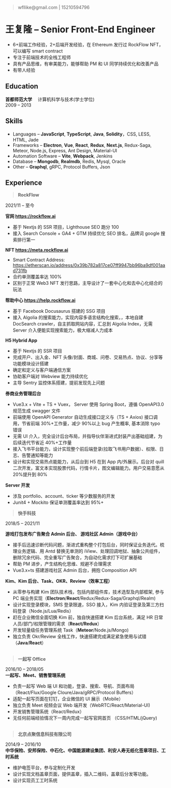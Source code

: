 > wfllike@gmail.<span/>com | 15210594796

# 王复隆 &ndash; Senior Front-End Engineer

- 6+前端工作经验，2+后端开发经验，在 Ethereum 发行过 RockFlow NFT，可以编写 smart contract
- 专注于前端技术的全栈工程师
- 具有产品思维，有审美能力，能够帮助 PM 和 UI 同学持续优化和改善产品
- 有带人经验

## Education

**首都师范大学** &emsp;计算机科学与技术(学士学位) &emsp; &emsp; &emsp; &emsp; &emsp; &emsp; &emsp; &emsp; &emsp; &emsp; &emsp;2009 &ndash; 2013

## Skills

- Languages &ndash; **JavaScript**, **TypeScript**, **Java**, **Solidity**，CSS, LESS, HTML, Jade
- Frameworks &ndash; **Electron**, **Vue**, **React**, **Redux**, **Next.js**, Redux-Saga, Meteor, Node.js, Express, Ant Design, Material-UI
- Automation Software &ndash; **Vite**, **Webpack**, Jenkins
- Database &ndash; **Mongodb**, **Realmdb**, Redis, Mysql, Oracle
- Other &ndash; **Graphql**, gRPC, Protocol Buffers, Json

## Experience

> **RockFlow**

2021/11 &ndash; 至今

**官网 https://rockflow.ai**

- 基于 Nextjs 的 SSR 项目，Lighthouse SEO 跑分 100
- 接入 Search Console + GA4 + GTM 持续优化 SEO 排名，品牌词 google 搜索排行第一

**NFT https://meta.rockflow.ai**

- Smart Contract Address: https://etherscan.io/address/0x39b782a817ce07ff9947bb96ba9df001aad731fb
- 合约单测覆盖率达 100%
- 区别于正常 Web3 NFT 发行思路，主导设计了一套中心化和去中心化结合的玩法

**帮助中心 https://help.rockflow.ai**

- 基于 Facebook Docusaurus 搭建的 SSG 项目
- 接入 Algolia 的搜索能力，实现内容多语言结构化搜索，，本地自建 DocSearch crawler，自主抓取网站内容，汇总到 Algolia Index，无需 Server 介入便能实现搜索能力，极大缩减人力成本

**H5 Hybrid App**

- 基于 Nextjs 的 SSR 项目
- 完成开户、出入金、NFT 头像/封面、商城、问卷、交易热点、协议、分享等功能模块设计搭建
- 确定和定义与客户端通信方案
- 协助客户端对 Webview 能力持续优化
- 主导 Sentry 监控体系搭建，提前发现先上问题

**券商业务管理后台**

- Vue3.x + Vite + TS + Vuex， Server 使用 Spring Boot，遵循 OpenAPI3.0 规范生成 swagger 文件
- 前端使用 OpenAPI Generator 自动生成接口定义与（TS + Axios) 接口调用，节省前端 30%+工作量，减少 90%以上 bug 产生概率, 基本消除 typo 错误
- 无需 UI 介入，完全设计后台布局，并指导伙伴渐进式封装产出基础组建，为后续迭代节省近 40%+工作量
- 接入飞书平台能力，设计实现整个前后端登录(拉取飞书用户数据）、权限、日志、告警通知等能力
- 设计和实现交易热点能能力，从后台到 H5 在到 App 内/外展示。后台对 quill 二次开发，富文本实现股票代码，行情卡片，图文编辑能力。用户交易意愿从 20%提升到 80%

**Server 开发**

- 涉及 portfolio、account、ticker 等少数服务的开发
- Junit4 + Mockito 保证单测覆盖率达到 95%+

> **快手科技**

2018/5 &ndash; 2021/11

**游戏打包发布广告聚合 Admin 后台、 游戏社区 Admin（游戏中台）**

- 接手后迅速诊断代码问题，渐进式重构整个打包后台，同时保证业务迭代。梳理业务逻辑、用 Antd 替换无单测的 iView、处理回调地狱、抽象公共组件，删除冗余代码、完全重写广告聚合，为自动化需求打下可扩展基础
- 帮助 PM 进步，产生结构化思维、规避不合理需求
- Vue3.x+ts 搭建游戏社区 Admin 后台，拥抱 Composition API

**Kim、Kim 后台、Task、OKR、Review（效率工程）**

- 从零参与构建 Kim 团队技术栈，包括内部组件库，技术选型及内部框架, 参与 PC 端业务实现（**Electron**/**React**/Redux/Redux-Saga/Graphql/Realm)
- 设计实现登录模块，SMS 登录限速，SSO 接入，Kim 内验证登录及第三方扫码登录（Node.js/Lua/Redis）
- 赶在企业微信全面切换 Kim 前，独自快速搭建 Kim 后台系统，满足 HR 日常人员/部门/权限管理的需求（**React/Redux**）
- 开发轻量级任务管理系统 Task（**Meteor**/Node.js/Mongo)
- 独立负责 Okr/Review 全栈工作，快速搭建完成满足紧急使用与试错（**Java**/**React**）  
  <br>

> **一起写 Office**

2016/10 &ndash; 2018/05  
**一起写、Meet、销售管理系统**

- 负责一起写 Web 端 UI 和功能，登录、搜索、导航、页面布局（React/Flux/Google Cloure/Java/gRPC/Protocol Buffers）
- 适配一起写页面在钉钉，企业微信的 UI 展示（Mobile）
- 独立负责 Meet 视频会议 Web 端开发（WebRTC/React/Material-UI)
- 开发销售管理系统（React/Redux）
- 无任何前端经验情况下一周内完成一起写官网首页 （CSS/HTML/jQuery)  
  <br>

> **北京点聚信息科技有限公司**

2014/9 &ndash; 2016/10  
**中华保险、安邦保险、中石化、中国能源建设集团、利安人寿无纸化签章项目、工时系统**

- 维护电签平台，参与定制化开发
- 设计实现文档盖章页面，提供盖章，插入二维码，盖章后分发等功能。
- 设计实现员工工时系统
